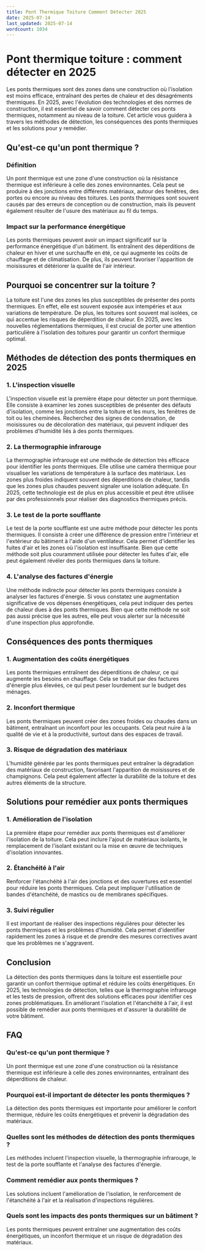 ```yaml
---
title: Pont Thermique Toiture Comment Détecter 2025
date: 2025-07-14
last_updated: 2025-07-14
wordcount: 1034
---
```


# Pont thermique toiture : comment détecter en 2025

Les ponts thermiques sont des zones dans une construction où l'isolation est moins efficace, entraînant des pertes de chaleur et des désagréments thermiques. En 2025, avec l'évolution des technologies et des normes de construction, il est essentiel de savoir comment détecter ces ponts thermiques, notamment au niveau de la toiture. Cet article vous guidera à travers les méthodes de détection, les conséquences des ponts thermiques et les solutions pour y remédier.

## Qu'est-ce qu'un pont thermique ?

### Définition

Un pont thermique est une zone d'une construction où la résistance thermique est inférieure à celle des zones environnantes. Cela peut se produire à des jonctions entre différents matériaux, autour des fenêtres, des portes ou encore au niveau des toitures. Les ponts thermiques sont souvent causés par des erreurs de conception ou de construction, mais ils peuvent également résulter de l'usure des matériaux au fil du temps.

### Impact sur la performance énergétique

Les ponts thermiques peuvent avoir un impact significatif sur la performance énergétique d'un bâtiment. Ils entraînent des déperditions de chaleur en hiver et une surchauffe en été, ce qui augmente les coûts de chauffage et de climatisation. De plus, ils peuvent favoriser l'apparition de moisissures et détériorer la qualité de l'air intérieur.

## Pourquoi se concentrer sur la toiture ?

La toiture est l'une des zones les plus susceptibles de présenter des ponts thermiques. En effet, elle est souvent exposée aux intempéries et aux variations de température. De plus, les toitures sont souvent mal isolées, ce qui accentue les risques de déperdition de chaleur. En 2025, avec les nouvelles réglementations thermiques, il est crucial de porter une attention particulière à l'isolation des toitures pour garantir un confort thermique optimal.

## Méthodes de détection des ponts thermiques en 2025

### 1. L'inspection visuelle

L'inspection visuelle est la première étape pour détecter un pont thermique. Elle consiste à examiner les zones susceptibles de présenter des défauts d'isolation, comme les jonctions entre la toiture et les murs, les fenêtres de toit ou les cheminées. Recherchez des signes de condensation, de moisissures ou de décoloration des matériaux, qui peuvent indiquer des problèmes d'humidité liés à des ponts thermiques.

### 2. La thermographie infrarouge

La thermographie infrarouge est une méthode de détection très efficace pour identifier les ponts thermiques. Elle utilise une caméra thermique pour visualiser les variations de température à la surface des matériaux. Les zones plus froides indiquent souvent des déperditions de chaleur, tandis que les zones plus chaudes peuvent signaler une isolation adéquate. En 2025, cette technologie est de plus en plus accessible et peut être utilisée par des professionnels pour réaliser des diagnostics thermiques précis.

### 3. Le test de la porte soufflante

Le test de la porte soufflante est une autre méthode pour détecter les ponts thermiques. Il consiste à créer une différence de pression entre l'intérieur et l'extérieur du bâtiment à l'aide d'un ventilateur. Cela permet d'identifier les fuites d'air et les zones où l'isolation est insuffisante. Bien que cette méthode soit plus couramment utilisée pour détecter les fuites d'air, elle peut également révéler des ponts thermiques dans la toiture.

### 4. L'analyse des factures d'énergie

Une méthode indirecte pour détecter les ponts thermiques consiste à analyser les factures d'énergie. Si vous constatez une augmentation significative de vos dépenses énergétiques, cela peut indiquer des pertes de chaleur dues à des ponts thermiques. Bien que cette méthode ne soit pas aussi précise que les autres, elle peut vous alerter sur la nécessité d'une inspection plus approfondie.

## Conséquences des ponts thermiques

### 1. Augmentation des coûts énergétiques

Les ponts thermiques entraînent des déperditions de chaleur, ce qui augmente les besoins en chauffage. Cela se traduit par des factures d'énergie plus élevées, ce qui peut peser lourdement sur le budget des ménages.

### 2. Inconfort thermique

Les ponts thermiques peuvent créer des zones froides ou chaudes dans un bâtiment, entraînant un inconfort pour les occupants. Cela peut nuire à la qualité de vie et à la productivité, surtout dans des espaces de travail.

### 3. Risque de dégradation des matériaux

L'humidité générée par les ponts thermiques peut entraîner la dégradation des matériaux de construction, favorisant l'apparition de moisissures et de champignons. Cela peut également affecter la durabilité de la toiture et des autres éléments de la structure.

## Solutions pour remédier aux ponts thermiques

### 1. Amélioration de l'isolation

La première étape pour remédier aux ponts thermiques est d'améliorer l'isolation de la toiture. Cela peut inclure l'ajout de matériaux isolants, le remplacement de l'isolant existant ou la mise en œuvre de techniques d'isolation innovantes.

### 2. Étanchéité à l'air

Renforcer l'étanchéité à l'air des jonctions et des ouvertures est essentiel pour réduire les ponts thermiques. Cela peut impliquer l'utilisation de bandes d'étanchéité, de mastics ou de membranes spécifiques.

### 3. Suivi régulier

Il est important de réaliser des inspections régulières pour détecter les ponts thermiques et les problèmes d'humidité. Cela permet d'identifier rapidement les zones à risque et de prendre des mesures correctives avant que les problèmes ne s'aggravent.

## Conclusion

La détection des ponts thermiques dans la toiture est essentielle pour garantir un confort thermique optimal et réduire les coûts énergétiques. En 2025, les technologies de détection, telles que la thermographie infrarouge et les tests de pression, offrent des solutions efficaces pour identifier ces zones problématiques. En améliorant l'isolation et l'étanchéité à l'air, il est possible de remédier aux ponts thermiques et d'assurer la durabilité de votre bâtiment.

## FAQ

### Qu'est-ce qu'un pont thermique ?

Un pont thermique est une zone d'une construction où la résistance thermique est inférieure à celle des zones environnantes, entraînant des déperditions de chaleur.

### Pourquoi est-il important de détecter les ponts thermiques ?

La détection des ponts thermiques est importante pour améliorer le confort thermique, réduire les coûts énergétiques et prévenir la dégradation des matériaux.

### Quelles sont les méthodes de détection des ponts thermiques ?

Les méthodes incluent l'inspection visuelle, la thermographie infrarouge, le test de la porte soufflante et l'analyse des factures d'énergie.

### Comment remédier aux ponts thermiques ?

Les solutions incluent l'amélioration de l'isolation, le renforcement de l'étanchéité à l'air et la réalisation d'inspections régulières.

### Quels sont les impacts des ponts thermiques sur un bâtiment ?

Les ponts thermiques peuvent entraîner une augmentation des coûts énergétiques, un inconfort thermique et un risque de dégradation des matériaux.